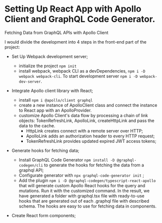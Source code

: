# Setting Up React App with Apollo Client and GraphQL Code Generator.

Fetching Data from GraphQL APIs with Apollo Client

I would divide the development into 4 steps in the front-end part of the project:

- Set Up Webpack development server;

  - initialize the project `npm init`
  - install webpack, webpack CLI as a devDependencies, `npm i -D webpack webpack-cli`. To start development server `npm i -D webpack-dev-server`.

- Integrate Apollo client library with React;

  - install `npm i @apollo/client graphql`
  - create a new instance of ApolloClient class and connect the instance to React app with an ApolloProvider.
  - customize Apollo Client's data flow by processing a chain of link objects: TokenRefreshLink, ApolloLink, createHttpLink and pass the data to the cache.
    - HttpLink creates connect with a remote server over HTTP;
    - ApolloLink adds an authorization header to every HTTP request;
    - TokenRefreshLink provides updated expired JWT access tokens;

- Generate hooks for fetching data;

  - Install GraphQL Code Generator `npm install -D @graphql-codegen/cli` to generate the hooks for fetching the data from a graphql API;
  - Configurate generator with `npx graphql-code-generator init` ;
  - Add the plugin `npm i -D @graphql-codegen/typescript-react-apollo ` that will generate custom Apollo React hooks for the query and mutations. Run it with the customized command.
    In the result, we have generated a folder with graphql.tsx file with ready-to-use hooks that are generated out of each .graphql file with described schema. The hooks are easy to use for fetching data in components.

- Create React form components;
